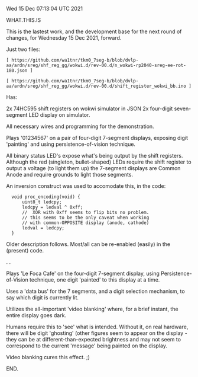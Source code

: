 Wed 15 Dec 07:13:04 UTC 2021

WHAT.THIS.IS

This is the lastest work, and the development base for the next
round of changes, for Wednesday 15 Dec 2021, forward.

Just two files:

    [ https://github.com/wa1tnr/tkm0_7seg-b/blob/dvlp-aa/ardn/sreg/shf_reg_gg/wokwi.d/rev-00.d/n_wokwi-rp2040-sreg-ee-rot-180.json ]

    [ https://github.com/wa1tnr/tkm0_7seg-b/blob/dvlp-aa/ardn/sreg/shf_reg_gg/wokwi.d/rev-00.d/shift_register_wokwi_bb.ino ]

Has:

  2x 74HC595 shift registers on wokwi simulator in JSON
  2x four-digit seven-segment LED display on simulator.

  All necessary wires and programming for the demonstration.

  Plays '01234567' on a pair of four-digit 7-segment displays,
  exposing digit 'painting' and using persistence-of-vision
  technique.
  
  All binary status LED's expose what's being output by the
  shift registers.  Although the red (singleton, bullet-shaped)
  LEDs require the shift register to output a voltage (to light
  them up) the 7-segment displays are Common Anode and require
  grounds to light those segments.
  
  An inversion construct was used to accomodate this, in the
  code:

      void proc_encoding(void) {
          uint8_t ledcpy;
          ledcpy = ledval ^ 0xff;
          //  XOR with 0xff seems to flip bits no problem.
          // this seems to be the only caveat when working
          // with common-OPPOSITE display (anode, cathode)  
          ledval = ledcpy;
      }
  

  Older description follows.  Most/all can be re-enabled (easily)
  in the (present) code.



  .
  .
  
  Plays 'Le Foca Cafe' on the four-digit 7-segment display,
  using Persistence-of-Vision technique, one digit 'painted'
  to this display at a time.

  Uses a 'data bus' for the 7 segments, and a digit selection
  mechanism, to say which digit is currently lit.

  Utilizes the all-important 'video blanking' where, for a
  brief instant, the entire display goes dark.

  Humans require this to 'see' what is intended.  Without it,
  on real hardware, there will be digit 'ghosting' (other
  figures seem to appear on the display - they can be at
  different-than-expected brightness and may not seem to
  correspond to the current 'message' being painted on the
  display.

  Video blanking cures this effect. ;)

END.
